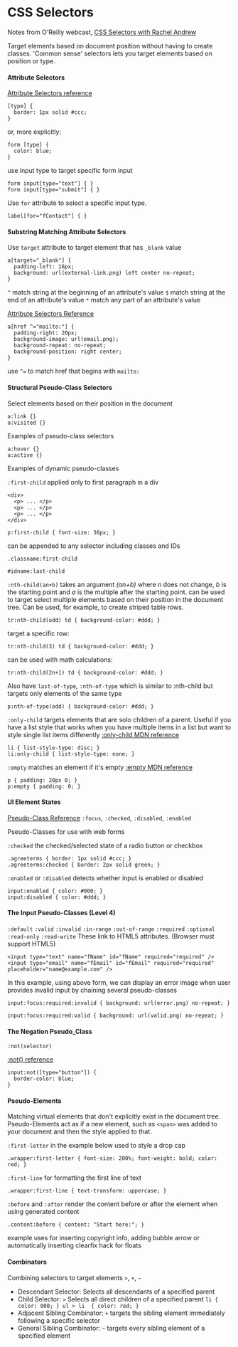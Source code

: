# CSS Selectors

Notes from O'Reilly webcast, [CSS Selectors with Rachel Andrew](https://event.on24.com/eventRegistration/EventLobbyServlet?target=lobby20.jsp&eventid=1013158&sessionid=1&key=F1BE14FF965B659861E1033DF49568F5&eventuserid=121203768)

Target elements based on document position without having to create classes.
'Common sense' selectors lets you target elements based on position or type.

#### Attribute Selectors

[Attribute Selectors reference](https://developer.mozilla.org/en-US/docs/Web/CSS/Attribute_selectors)

```
[type] {
  border: 1px solid #ccc;
}
```
or, more explicitly:
```
form [type] {
  color: blue;
}
```

use input type to target specific form input

```
form input[type="text"] { }
form input[type="submit"] { }
```

Use `for` attribute to select a specific input type.
```
label[for="fContact"] { }
```

#### Substring Matching Attribute Selectors

Use `target` attribute to target element that has `_blank` value
```
a[target="_blank"] {
  padding-left: 16px;
  background: url(external-link.png) left center no-repeat;
}
```

`^` match string at the beginning of an attribute's value
`$` match string at the end of an attribute's value
`*` match any part of an attribute's value

[Attribute Selectors Reference](https://developer.mozilla.org/en-US/docs/Web/CSS/Attribute_selectors)

```
a[href ^="mailto:"] {
  padding-right: 20px;
  background-image: url(email.png);
  background-repeat: no-repeat;
  background-position: right center;
}
```
use `^=` to match href that begins with `mailto:`


#### Structural Pseudo-Class Selectors

Select elements based on their position in the document

```
a:link {}
a:visited {}
```
Examples of pseudo-class selectors


```
a:hover {}
a:active {}
```
Examples of dynamic pseudo-classes


`:first-child` applied only to first paragraph in a div
```
<div>
  <p> ... </p>
  <p> ... </p>
  <p> ... </p>
</div>
```

```
p:first-child { font-size: 36px; }
```

can be appended to any selector including classes and IDs

```
.classname:first-child
```

```
#idname:last-child
```

`:nth-child(an+b)` takes an argument _(an+b)_ where _n_ does not change, _b_ is the starting point and _a_ is the multiple after the starting point. can be used to target select multiple elements based on their position in the document tree. Can be used, for example, to create striped table rows.

```
tr:nth-child(odd) td { background-color: #ddd; }
```

target a specific row:
```
tr:nth-child(3) td { background-color: #ddd; }
```

can be used with math calculations:
```
tr:nth-child(2n+1) td { background-color: #ddd; }
```

Also have `last-of-type`, `:nth-of-type` which is similar to :nth-child but targets only elements of the same type
```
p:nth-of-type(odd) { background-color: #ddd; }
```

`:only-child` targets elements that are solo children of a parent. Useful if you have a list style that works when you have multiple items in a list but want to style single list items differently
[:only-child MDN reference](https://developer.mozilla.org/en-US/docs/Web/CSS/:only-child)

```
li { list-style-type: disc; }
li:only-child { list-style-type: none; }
```

`:empty` matches an element if it's empty
[:empty MDN reference](https://developer.mozilla.org/en-US/docs/Web/CSS/:empty)


```
p { padding: 20px 0; }
p:empty { padding: 0; }
```


#### UI Element States

[Pseudo-Class Reference](https://developer.mozilla.org/en-US/docs/Web/CSS/:disabled)
`:focus`, `:checked`, `:disabled`, `:enabled`

Pseudo-Classes for use with web forms

`:checked` the checked/selected state of a radio button or checkbox
```
.agreeterms { border: 1px solid #ccc; }
.agreeterms:checked { border: 2px solid green; }
```

`:enabled` or `:disabled` detects whether input is enabled or disabled
```
input:enabled { color: #000; }
input:disabled { color: #ddd; }
```

#### The Input Pseudo-Classes (Level 4)

`:default`
`:valid`
`:invalid`
`:in-range`
`:out-of-range`
`:required`
`:optional`
`:read-only`
`:read-write`
These link to HTML5 attributes. (Browser must support HTML5)

```
<input type="text" name="fName" id="fName" required="required" />
<input type="email" name="fEmail" id="fEmail" required="required" placeholder="name@example.com" />
```

In this example, using above form, we can display an error image when user provides invalid input by chaining several pseudo-classes
```
input:focus:required:invalid { background: url(error.png) no-repeat; }
```
```
input:focus:required:valid { background: url(valid.png) no-repeat; }
```

#### The Negation Pseudo_Class

`:not(selector)`

[:not() reference](https://developer.mozilla.org/en-US/docs/Web/CSS/:not)

```
input:not([type="button"]) {
  border-color: blue;
}
```


#### Pseudo-Elements

Matching virtual elements that don't explicitly exist in the document tree. Pseudo-Elements act as if a new element, such as `<span>` was added to your document and then the style applied to that.

`:first-letter` in the example below used to style a drop cap

```
.wrapper:first-letter { font-size: 200%; font-weight: bold; color: red; }
```

`:first-line` for formatting the first line of text

```
.wrapper:first-line { text-transform: uppercase; }
```

`:before` and `:after` render the content before or after the element when using generated content
```
.content:before { content: "Start here:"; }
```
example uses for inserting copyright info, adding bubble arrow or automatically inserting clearfix hack for floats


#### Combinators

Combining selectors to target elements
`>`, `+`, `~`
* Descendant Selector: Selects all descendants of a specified parent
* Child Selector: `>` Selects all direct children of a specified parent `li { color: 000; } ul > li  { color: red; }`
* Adjacent Sibling Combinator: `+` targets the sibling element immediately following a specific selector
* General Sibling Combinator: `~` targets every sibling element of a specified element
